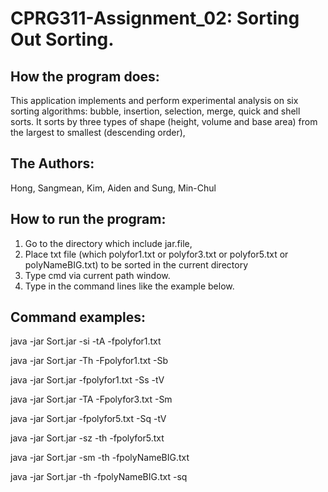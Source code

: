 # CPRG311-Assignment_02: Sorting Out Sorting.

## How the program does:
This application implements and perform experimental analysis on six sorting
algorithms: bubble, insertion, selection, merge, quick and shell sorts.
It sorts by three types of shape (height, volume and base area) from the largest
to smallest (descending order),

## The Authors:
Hong, Sangmean, Kim, Aiden and Sung, Min-Chul

## How to run the program:
1) Go to the directory which include jar.file, 
2) Place txt file (which polyfor1.txt or polyfor3.txt or polyfor5.txt or polyNameBIG.txt) to be sorted in the current directory
3) Type cmd via current path window.
4) Type in the command lines like the example below.

## Command examples:

java -jar Sort.jar -si -tA -fpolyfor1.txt

java -jar Sort.jar -Th -Fpolyfor1.txt -Sb

java -jar Sort.jar -fpolyfor1.txt -Ss -tV

java -jar Sort.jar -TA -Fpolyfor3.txt -Sm

java -jar Sort.jar -fpolyfor5.txt -Sq -tV

java -jar Sort.jar -sz -th -fpolyfor5.txt

java -jar Sort.jar -sm -th -fpolyNameBIG.txt

java -jar Sort.jar -th -fpolyNameBIG.txt -sq



